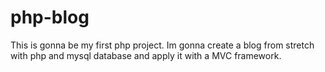 # php-blog
This is gonna be my first php project. Im gonna create a blog from stretch with php and mysql database and apply it with a MVC framework.
